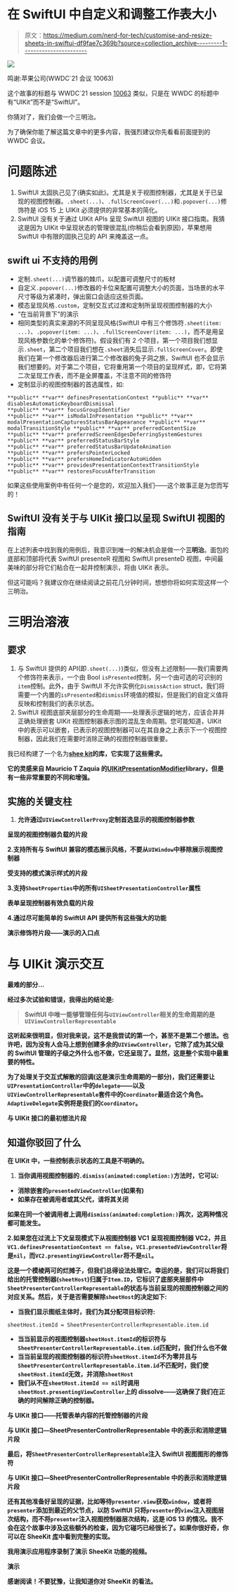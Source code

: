 # 在 SwiftUI 中自定义和调整工作表大小

> 原文：<https://medium.com/nerd-for-tech/customise-and-resize-sheets-in-swiftui-df9fae7c369b?source=collection_archive---------1----------------------->

![](img/11b13fd9af9b3a8a0c9111cf892a4d72.png)

鸣谢:苹果公司(WWDC`21 会议 10063)

这个故事的标题与 WWDC`21 session [10063](https://developer.apple.com/videos/play/wwdc2021/10063/) 类似，只是在 WWDC 的标题中有“UIKit”而不是“SwiftUI”。

你猜对了，我们会做一个三明治。

为了确保你能了解这篇文章中的更多内容，我强烈建议你先看看前面提到的 WWDC 会议。

# **问题陈述**

1.  SwiftUI 太固执己见了(确实如此)。尤其是关于视图控制器，尤其是关于已呈现的视图控制器。`.sheet(...)`、`.fullScreenCover(...)`和`.popover(...)`修饰符是 iOS 15 上 UIKit 必须提供的非常基本的简化。
2.  SwiftUI 没有关于通过 UIKit APIs 呈现 SwiftUI 视图的 UIKit 接口指南。我猜这是因为 UIKit 中呈现状态的管理很混乱(你稍后会看到原因)，苹果想用 SwiftUI 中有限的固执己见的 API 来掩盖这一点。

## **swift ui 不支持的用例**

*   定制`.sheet(...)`调节器的棘爪，以配置可调整尺寸的板材
*   自定义`.popover(...)`修改器的卡位来配置可调整大小的页面，当场景的水平尺寸等级为紧凑时，弹出窗口会适应这些页面。
*   模态呈现风格`.custom`，定制交互式过渡和定制所呈现视图控制器的大小
*   “在当前背景下”的演示
*   相同类型的真实来源的不同呈现风格(SwiftUI 中有三个修饰符`.sheet(item: ...)`、`.popover(item: ...)`、`.fullScreenCover(item: ...)`，而不是用呈现风格参数化的单个修饰符)。假设我们有 2 个项目，第一个项目我们想显示`.sheet`，第二个项目我们想在`.sheet`消失后显示`.fullScreenCover`。即使我们在第一个修改器后进行第二个修改器的兔子洞之旅，SwiftUI 也不会显示我们想要的。对于第二个项目，它将重用第一个项目的呈现样式，即，它将第二次呈现工作表，而不是全屏覆盖，不注意不同的修饰符
*   定制显示的视图控制器的首选属性，如:

```
**public** **var** definesPresentationContext **public** **var** disablesAutomaticKeyboardDismissal
**public** **var** focusGroupIdentifier
**public** **var** isModalInPresentation **public** **var** modalPresentationCapturesStatusBarAppearance **public** **var** modalTransitionStyle **public** **var** preferredContentSize
**public** **var** preferredScreenEdgesDeferringSystemGestures
**public** **var** preferredStatusBarStyle
**public** **var** preferredStatusBarUpdateAnimation
**public** **var** prefersPointerLocked
**public** **var** prefersHomeIndicatorAutoHidden
**public** **var** providesPresentationContextTransitionStyle **public** **var** restoresFocusAfterTransition
```

如果这些使用案例中有任何一个是您的，欢迎加入我们——这个故事正是为您而写的！

## **SwiftUI 没有关于与 UIKit 接口以呈现 SwiftUI 视图的指南**

在上述列表中找到我的用例后，我意识到唯一的解决机会是做一个**三明治**。面包的底部和顶部将代表 SwiftUI presenteR 视图和 SwiftUI presenteD 视图，中间最美味的部分将它们粘合在一起并控制演示，将由 UIKit 表示。

但这可能吗？我建议你在继续阅读之前花几分钟时间，想想你将如何实现这样一个三明治。

# 三明治溶液

## 要求

1.  与 SwiftUI 提供的 API(即`.sheet(...)`)类似，但没有上述限制——我们需要两个修饰符来表示，一个由 Bool `isPresented`控制，另一个由可选的可识别的`item`控制。此外，由于 SwiftUI 不允许实例化`DismissAction` struct，我们将需要一个内置的`isPresented`和`dismiss`环境值的模拟，但是我们的自定义值将反映和控制我们的表示状态。
2.  SwiftUI 视图底部夹层部分的生命周期——处理表示逻辑的地方，应该合并并正确处理嵌套 UIKit 视图控制器表示图的混乱生命周期。您可能知道，UIKit 中的表示可以嵌套，已表示的视图控制器可以在其自身之上表示下一个视图控制器，因此我们在需要时消除正确的视图控制器很重要。

我已经构建了一个名为[**shee kit**](https://github.com/edudnyk/SheeKit)**的库，它实现了这些需求。**

**它的灵感来自 Mauricio T Zaquia 的[UIKitPresentationModifier](https://github.com/mtzaquia/UIKitPresentationModifier)library，但是有一些非常重要的不同和增强。**

## **实施的关键支柱**

1.  **允许通过`UIViewControllerProxy`定制首选显示的视图控制器参数**

**呈现的视图控制器负载的片段**

**2.支持所有与 SwiftUI 兼容的模态展示风格，不要从`UIWindow`中移除展示视图控制器**

**受支持的模式演示样式的片段**

**3.支持`SheetProperties`中的所有`UISheetPresentationController`属性**

**表单呈现控制器有效负载的片段**

**4.通过尽可能简单的 SwiftUI API 提供所有这些强大的功能**

**演示修饰符片段——演示的入口点**

# **与 UIKit 演示交互**

**最难的部分…**

**经过多次试验和错误，我得出的结论是:**

> **SwiftUI 中唯一能够管理任何与`UIViewController`相关的生命周期的是`UIViewControllerRepresentable`**

**这听起来很明显，但对我来说，这不是我尝试的第一个，甚至不是第二个想法。也许吧，因为没有人会马上想到创建多余的`UIViewController`，它除了成为其父级的 **SwiftUI 管理的子级之外什么也不做，它还呈现了**。显然，这是整个实现中最重要的特性。**

**为了处理关于交互式解散的回调(这是演示生命周期的一部分)，我们还需要让`UIPresentationController`中的`delegate`——以及`UIViewControllerRepresentable`套件中的`Coordinator`最适合这个角色。`AdaptiveDelegate`实例将是我们的`Coordinator`。**

**与 UIKit 接口的最初想法片段**

## **知道你驳回了什么**

**在 UIKit 中，一些控制表示状态的工具是不明确的。**

1.  **当你调用视图控制器的`.dismiss(animated:completion:)`方法时，它可以:**

*   **消除嵌套的`presentedViewController`(如果有)**
*   **如果存在被调用者或其父代，请将其关闭**

**如果在同一个被调用者上调用`dismiss(animated:completion:)`两次，这两种情况都可能发生。**

**2.如果您在过流上下文呈现模式下从视图控制器 VC1 呈现视图控制器 VC2，并且`VC1.definesPresentationContext == false`，`VC1.presentedViewController`将是`nil`，而`VC2.presentingViewController`将不是`nil`。**

**这是一个模棱两可的烂摊子，但我们总得设法处理它。幸运的是，我们可以将我们给出的托管控制器(`sheetHost`)归属于`Item.ID`，它标识了底部夹层部件中`SheetPresenterControllerRepresentable`的状态与当前呈现的视图控制器之间的对应关系。然后，关于是否需要解除`sheetHost`的决定如下:**

*   **当我们显示图纸主体时，我们为其分配项目标识符:**

```
sheetHost.itemId = SheetPresenterControllerRepresentable.item.id
```

*   **当当前显示的视图控制器`sheetHost.itemId`的标识符与`SheetPresenterControllerRepresentable.item.id`匹配时，我们什么也不做**
*   **当当前呈现的视图控制器的标识符`sheetHost.itemId`不为零并且与`SheetPresenterControllerRepresentable.item.id`不匹配时，我们使`sheetHost.itemId`无效，并消除`sheetHost`**
*   **我们从不在`sheetHost.itemId == nil`时调用`sheetHost.presentingViewController`上的 dissolve——这确保了我们在正确的时间解除正确的控制器。**

**与 UIKit 接口——托管表单内容的托管控制器的片段**

**与 UIKit 接口—SheetPresenterControllerRepresentable 中的表示和消除逻辑片段**

**最后，将`SheetPresenterControllerRepresentable`注入 SwiftUI 视图图形的修饰符**

**与 UIKit 接口—SheetPresenterControllerRepresentable 中的表示和消除逻辑片段**

**还有其他准备好呈现的证据，比如等待`presenter.view`获取`window`，或者将`presenter`添加到最近的父节点，以防 SwiftUI 只将`presenter`的`view`注入视图层次结构，而不将`presenter`注入视图控制器层次结构，这是 iOS 13 的情况。我不会在这个故事中涉及这些额外的检查，因为它碰巧已经很长了。如果你很好奇，你可以在 SheeKit [库](https://github.com/edudnyk/SheeKit/tree/main/Sources)中看到完整的实现。**

**我用演示应用程序录制了演示 SheeKit 功能的视频。**

**演示**

**感谢阅读！不要犹豫，让我知道你对 SheeKit 的看法。**